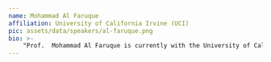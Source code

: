 ```yaml
---
name: Mohammad Al Faruque
affiliation: University of California Irvine (UCI)
pic: assets/data/speakers/al-faruque.png
bio: >-
    "Prof.  Mohammad Al Faruque is currently with the University of California Irvine (UCI), where he is an associate professor (with tenure) and directing the Cyber-Physical Systems Lab. Prof. Al Faruque is the recipient of the School of Engineering Mid-Career Faculty Award for Research 2019, the IEEE Technical Committee on Cyber-Physical Systems Early-Career Award 2018, and the IEEE CEDA Ernest S. Kuh Early Career Award 2016. He is also the recipient of the  UCI Academic Senate Distinguished Early-Career Faculty Award for Research 2017 and the School of Engineering Early-Career Faculty Award for Research 2017. He served as an Emulex Career Development Chair from October 2012 till July 2015. Before, he was with Siemens Corporate Research and Technology in Princeton, NJ.His current research is focused on the system-level design of Internet-of-Things (IoT), Embedded Systems, and Cyber-Physical-Systems (CPS) with special interests on design automation methodologies, data-driven modeling techniques including machine learning for design, CPS security, etc. His work involves novel hardware and software design for various CPS application areas, including mobile health (mHealth), Industry 4.0 (manufacturing), smart-grid, and autonomous vehicles. Prof. Al Faruque received the Thomas Alva Edison Patent Award 2016 from the Edison Foundation, the 2016 DATE Best Paper Award, the 2015 DAC Best Paper Award, the 2009 IEEE/ACM William J. McCalla ICCAD Best Paper Award, the 2016 NDSS Distinguished Poster Award, the 2008 HiPEAC Paper Award, the 2015 Hellman Fellow Award, the 2015 Kane Kim Fellowship Award, the 2017 ICCAD Best Paper Award Nomination, the 2017 DAC Best Paper Award Nomination, the 2012 DATE Best IP Award Nomination, the 2005 DAC Best Paper Award Nomination, the EECS Professor of the year 2015-16 Award, and the 2015 UCI Chancellor’s Award for Excellence in Fostering Undergraduate Research. Besides 100+ IEEE/ACM publications in the premier journals and conferences, Prof. Al Faruque holds 9 US patents. Prof. Al Faruque has published 2 books in the area of Embedded and Cyber-Physical Systems. "
---
```

